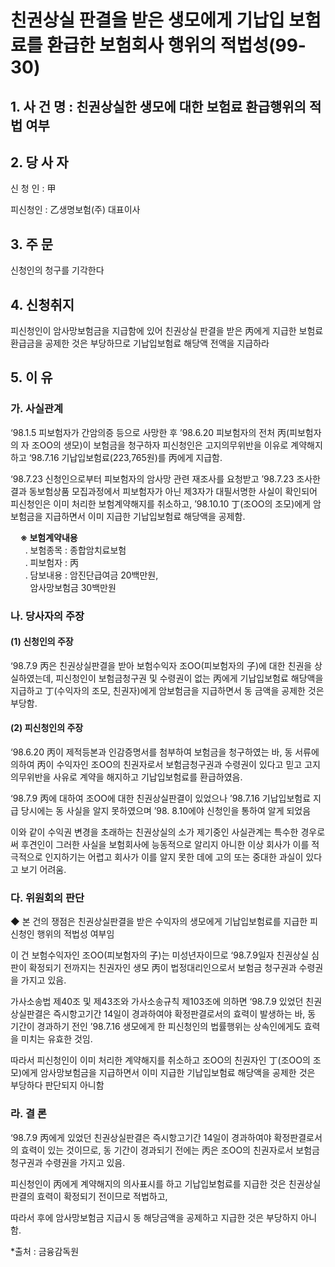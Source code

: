 # 친권상실 판결을 받은 생모에게 기납입 보험료를 환급한 보험회사 행위의 적법성(99-30)

## 1. 사 건 명 : 친권상실한 생모에 대한 보험료 환급행위의 적법 여부 

## 2. 당 사 자

신 청 인 : 甲

피신청인 : 乙생명보험(주) 대표이사 

## 3. 주    문

신청인의 청구를 기각한다 

## 4. 신청취지

피신청인이 암사망보험금을 지급함에 있어 친권상실 판결을 받은 丙에게 지급한 보험료환급금을 공제한 것은 부당하므로 기납입보험료 해당액 전액을 지급하라

## 5. 이   유

### 가. 사실관계

‘98.1.5 피보험자가 간암의증 등으로 사망한 후 ’98.6.20 피보험자의 전처 丙(피보험자의 자 조OO의 생모)이 보험금을 청구하자 피신청인은 고지의무위반을 이유로 계약해지하고 ‘98.7.16 기납입보험료(223,765원)를 丙에게 지급함.

‘98.7.23 신청인으로부터 피보험자의 암사망 관련 재조사를 요청받고 ’98.7.23 조사한 결과 동보험상품 모집과정에서 피보험자가 아닌 제3자가 대필서명한 사실이 확인되어 피신청인은 이미 처리한 보험계약해지를 취소하고, ’98.10.10 丁(조OO의 조모)에게 암보험금을 지급하면서 이미 지급한 기납입보험료 해당액을 공제함.

&nbsp;&nbsp;&nbsp;&nbsp;**※ 보험계약내용**<br>
&nbsp;&nbsp;&nbsp;&nbsp;&nbsp;&nbsp;․ 보험종목 : 종합암치료보험        
&nbsp;&nbsp;&nbsp;&nbsp;&nbsp;&nbsp;․ 피보험자 : 丙      
&nbsp;&nbsp;&nbsp;&nbsp;&nbsp;&nbsp;․ 담보내용 : 암진단급여금 20백만원,<br>&nbsp;&nbsp;&nbsp;&nbsp;&nbsp;&nbsp;&nbsp;&nbsp;암사망보험금 30백만원


### 나. 당사자의 주장

#### (1) 신청인의 주장
‘98.7.9 丙은 친권상실판결을 받아 보험수익자 조OO(피보험자의 子)에 대한 친권을 상실하였는데, 피신청인이 보험금청구권 및 수령권이 없는 丙에게 기납입보험료 해당액을 지급하고 丁(수익자의 조모, 친권자)에게 암보험금을 지급하면서 동 금액을 공제한 것은 부당함.

#### (2) 피신청인의 주장

‘98.6.20 丙이 제적등본과 인감증명서를 첨부하여 보험금을 청구하였는 바, 동 서류에 의하여 丙이 수익자인 조OO의 친권자로서 보험금청구권과 수령권이 있다고 믿고 고지의무위반을 사유로 계약을 해지하고 기납입보험료를 환급하였음.

‘98.7.9 丙에 대하여 조OO에 대한 친권상실판결이 있었으나 ’98.7.16 기납입보험료 지급 당시에는 동 사실을 알지 못하였으며 ’98. 8.10에야 신청인을 통하여 알게 되었음 

이와 같이 수익권 변경을 초래하는 친권상실의 소가 제기중인 사실관계는 특수한 경우로써 후견인이 그러한 사실을 보험회사에 능동적으로 알리지 아니한 이상 회사가 이를 적극적으로 인지하기는 어렵고 회사가 이를 알지 못한 데에 고의 또는 중대한 과실이 있다고 보기 어려움.


### 다. 위원회의 판단

◆ 본 건의 쟁점은 친권상실판결을 받은 수익자의 생모에게 기납입보험료를 지급한 피신청인 행위의 적법성 여부임

이 건 보험수익자인 조OO(피보험자의 子)는 미성년자이므로 ‘98.7.9일자 친권상실 심판이 확정되기 전까지는 친권자인 생모 丙이 법정대리인으로서 보험금 청구권과 수령권을 가지고 있음.
 
가사소송법 제40조 및 제43조와 가사소송규칙 제103조에 의하면 ‘98.7.9 있었던 친권상실판결은 즉시항고기간 14일이 경과하여야 확정판결로서의 효력이 발생하는 바, 동 기간이 경과하기 전인 ’98.7.16 생모에게 한 피신청인의 법률행위는 상속인에게도 효력을 미치는 유효한 것임.

따라서 피신청인이 이미 처리한 계약해지를 취소하고 조OO의 친권자인 丁(조OO의 조모)에게 암사망보험금을 지급하면서 이미 지급한 기납입보험료 해당액을 공제한 것은 부당하다 판단되지 아니함


### 라. 결 론

 ‘98.7.9 丙에게 있었던 친권상실판결은 즉시항고기간 14일이 경과하여야 확정판결로서의 효력이 있는 것이므로, 동 기간이 경과되기 전에는 丙은 조OO의 친권자로서 보험금 청구권과 수령권을 가지고 있음.

 피신청인이 丙에게 계약해지의 의사표시를 하고 기납입보험료를 지급한 것은 친권상실판결의 효력이 확정되기 전이므로 적법하고, 

따라서 후에 암사망보험금 지급시 동 해당금액을 공제하고 지급한 것은 부당하지 아니함.

    
*출처 : 금융감독원